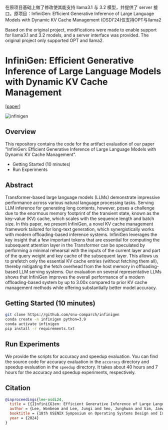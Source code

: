 在原项目基础上做了修改使其能支持 llama3.1 与 3.2 模型，并提供了 server 接口。原项目：InfiniGen: Efficient Generative Inference of Large Language Models with Dynamic KV Cache Management (OSDI'24)仅支持OPT与llama2

Based on the original project, modifications were made to enable support for llama3.1 and 3.2 models, and a server interface was provided. The original project only supported OPT and llama2.

# InfiniGen: Efficient Generative Inference of Large Language Models with Dynamic KV Cache Management
[[paper](https://arxiv.org/abs/2406.19707)]

![infinigen](figures/infinigen.png)

## Overview

This repository contains the code for the artifact evaluation of our paper "InfiniGen: Efficient Generative Inference of Large Language Models with Dynamic KV Cache Management".

- Getting Started (10 minutes)
- Run Experiments

## Abstract

Transformer-based large language models (LLMs) demonstrate impressive performance across various natural language processing tasks. Serving LLM inference for generating long contents, however, poses a challenge due to the enormous memory footprint of the transient state, known as the key-value (KV) cache, which scales with the sequence length and batch size. In this paper, we present InfiniGen, a novel KV cache management framework tailored for long-text generation, which synergistically works with modern offloading-based inference systems. InfiniGen leverages the key insight that a few important tokens that are essential for computing the subsequent attention layer in the Transformer can be speculated by performing a minimal rehearsal with the inputs of the current layer and part of the query weight and key cache of the subsequent layer. This allows us to prefetch only the essential KV cache entries (without fetching them all), thereby mitigating the fetch overhead from the host memory in offloading-based LLM serving systems. Our evaluation on several representative LLMs shows that InfiniGen improves the overall performance of a modern offloading-based system by up to 3.00x compared to prior KV cache management methods while offering substantially better model accuracy.

## Getting Started (10 minutes)

```sh
git clone https://github.com/snu-comparch/infinigen
conda create -n infinigen python=3.9
conda activate infinigen
pip install -r requirements.txt
```

## Run Experiments

We provide the scripts for accuracy and speedup evaluation.
You can find the source code for accuracy evaluation in the `accuracy` directory and speedup evaluation in the `speedup` directory.
It takes about 40 hours and 7 hours for the accuracy and speedup experiments, respectively.

## Citation

```bibtex
@inproceedings{lee-osdi24,
  title = {{I}nfini{G}en: Efficient Generative Inference of Large Language Models with Dynamic KV Cache Management},
  author = {Lee, Wonbeom and Lee, Jungi and Seo, Junghwan and Sim, Jaewoong},
  booktitle = {18th USENIX Symposium on Operating Systems Design and Implementation (OSDI 24)},
  year = {2024}
}
```
